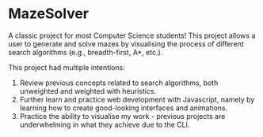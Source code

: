 # MazeSolver

A classic project for most Computer Science students!
This project allows a user to generate and solve mazes by
visualising the process of different search algorithms 
(e.g., breadth-first, A*, etc.).

This project had multiple intentions:

1. Review previous concepts related to search algorithms, both unweighted and weighted with heuristics.
2. Further learn and practice web development with Javascript, namely by learning how to create good-looking interfaces and animations.
3. Practice the ability to visualise my work - previous projects are underwhelming in what they achieve due to the CLI.
